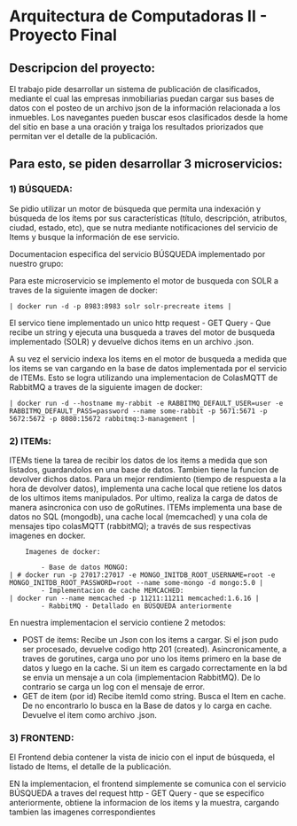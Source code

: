 # Arquitectura de Computadoras II - Proyecto Final
##  **Descripcion del proyecto:**
   El trabajo pide desarrollar un sistema de publicación de clasificados, mediante el cual las empresas inmobiliarias puedan cargar sus bases de datos con el posteo de un archivo json de la información relacionada a los inmuebles. Los navegantes pueden buscar esos clasificados desde la home del sitio en base a una oración y traiga los resultados priorizados que permitan ver el detalle de la publicación.

## Para esto, se piden desarrollar 3 microservicios:
### **1) BÚSQUEDA:**

Se pidio utilizar un motor de búsqueda que permita una indexación y búsqueda de los ítems por sus características (título, descripción, atributos, ciudad, estado, etc), que se nutra mediante notificaciones del servicio de Items y busque la información de ese servicio.

Documentacion especifica del servicio BÚSQUEDA implementado por nuestro grupo:

Para este microservicio se implemento el motor de busqueda con SOLR a traves de la siguiente imagen de docker:
    
    | docker run -d -p 8983:8983 solr solr-precreate items |

El servico tiene implementado un unico http request - GET Query - Que recibe un string y ejecuta una busqueda a traves del motor de busqueda implementado (SOLR) y devuelve dichos items en un archivo .json. 

A su vez el servicio indexa los items en el motor de busqueda a medida que los items se van cargando en la base de datos implementada por el servicio de ITEMs. Esto se logra utilizando una implementacion de ColasMQTT de RabbitMQ a traves de la siguiente imagen de docker:
    
    | docker run -d --hostname my-rabbit -e RABBITMQ_DEFAULT_USER=user -e RABBITMQ_DEFAULT_PASS=password --name some-rabbit -p 5671:5671 -p 5672:5672 -p 8080:15672 rabbitmq:3-management |
    


### **2) ITEMs:**

ITEMs tiene la tarea de recibir los datos de los items a medida que son listados, guardandolos en una base de datos. Tambien tiene la funcion de devolver dichos datos. Para un mejor rendimiento (tiempo de respuesta a la hora de devolver datos), implementa una cache local que retiene los datos de los ultimos items manipulados. Por ultimo, realiza la carga de datos de manera asincronica con uso de goRutines.
        ITEMs implementa una base de datos no SQL (mongodb), una cache local (memcached) y una cola de mensajes tipo colasMQTT (rabbitMQ); a través de sus respectivas imagenes en docker.

        Imagenes de docker:

            - Base de datos MONGO: 
    | # docker run -p 27017:27017 -e MONGO_INITDB_ROOT_USERNAME=root -e MONGO_INITDB_ROOT_PASSWORD=root --name some-mongo -d mongo:5.0 |
            - Implementacion de cache MEMCACHED:
    | docker run --name memcached -p 11211:11211 memcached:1.6.16 |
            - RabbitMQ - Detallado en BÚSQUEDA anteriormente

En nuestra implementacion el servicio contiene 2 metodos: 

 - POST de items:
                Recibe un Json con los items a cargar.
                Si el json pudo ser procesado, devuelve codigo http 201 (created).
                Asincronicamente, a traves de gorutines, carga uno por uno los items primero en la base de datos
                y luego en la cache.
                Si un item es cargado correctamente en la bd se envia un mensaje a un cola (implementacion RabbitMQ).
                De lo contrario se carga un log con el mensaje de error.
 - GET de item (por id)
                Recibe itemId como string. 
                Busca el Item en cache.
                De no encontrarlo lo busca en la Base de datos y lo carga en cache.
                Devuelve el item como archivo .json.

### **3) FRONTEND:**

El Frontend debia contener la vista de inicio con el input de búsqueda, el listado de Items, el detalle de la publicación.

EN la implementacion, el frontend simplemente se comunica con el servicio BÚSQUEDA a traves del request http - GET Query - que se especifico anteriormente, obtiene la informacion de los items y la muestra, cargando tambien las imagenes correspondientes


    
    
